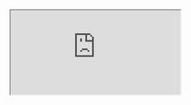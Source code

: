 <!DOCTYPE html>
<html lang="en">
<head>
    <meta charset="UTF-8">
    <title>himovies</title>
</head>
<body>
    <iframe src="https://www5.himovies.to/home" sandbox="allow-fullscreen"></iframe>

</body>
</html>
